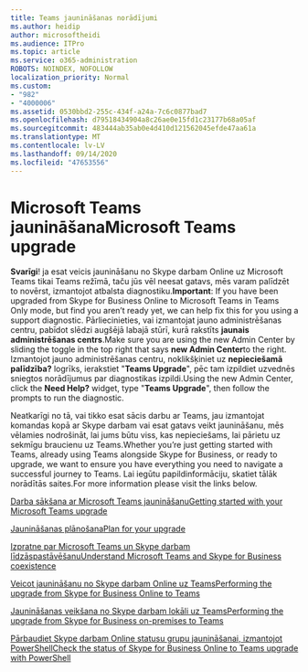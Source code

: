 ```yaml
---
title: Teams jaunināšanas norādījumi
ms.author: heidip
author: microsoftheidi
ms.audience: ITPro
ms.topic: article
ms.service: o365-administration
ROBOTS: NOINDEX, NOFOLLOW
localization_priority: Normal
ms.custom:
- "982"
- "4000006"
ms.assetid: 0530bbd2-255c-434f-a24a-7c6c0877bad7
ms.openlocfilehash: d79518434904a8c26ae0e15fd1c23177b68a05af
ms.sourcegitcommit: 483444ab35ab0e4d410d121562045efde47aa61a
ms.translationtype: MT
ms.contentlocale: lv-LV
ms.lasthandoff: 09/14/2020
ms.locfileid: "47653556"
---
```

# <a name="microsoft-teams-upgrade"></a><span data-ttu-id="1c065-102">Microsoft Teams jaunināšana</span><span class="sxs-lookup"><span data-stu-id="1c065-102">Microsoft Teams upgrade</span></span>

<span data-ttu-id="1c065-103">**Svarīgi**! ja esat veicis jaunināšanu no Skype darbam Online uz Microsoft Teams tikai Teams režīmā, taču jūs vēl neesat gatavs, mēs varam palīdzēt to novērst, izmantojot atbalsta diagnostiku.</span><span class="sxs-lookup"><span data-stu-id="1c065-103">**Important**: If you have been upgraded from Skype for Business Online to Microsoft Teams in Teams Only mode, but find you aren’t ready yet, we can help fix this for you using a support diagnostic.</span></span> <span data-ttu-id="1c065-104">Pārliecinieties, vai izmantojat jauno administrēšanas centru, pabīdot slēdzi augšējā labajā stūrī, kurā rakstīts **jaunais administrēšanas centrs**.</span><span class="sxs-lookup"><span data-stu-id="1c065-104">Make sure you are using the new Admin Center by sliding the toggle in the top right that says **new Admin Center**to the right.</span></span> <span data-ttu-id="1c065-105">Izmantojot jauno administrēšanas centru, noklikšķiniet uz **nepieciešamā palīdzība?** logrīks, ierakstiet "**Teams Upgrade**", pēc tam izpildiet uzvednēs sniegtos norādījumus par diagnostikas izpildi.</span><span class="sxs-lookup"><span data-stu-id="1c065-105">Using the new Admin Center, click the **Need Help?** widget, type "**Teams Upgrade**", then follow the prompts to run the diagnostic.</span></span>

<span data-ttu-id="1c065-106">Neatkarīgi no tā, vai tikko esat sācis darbu ar Teams, jau izmantojat komandas kopā ar Skype darbam vai esat gatavs veikt jaunināšanu, mēs vēlamies nodrošināt, lai jums būtu viss, kas nepieciešams, lai pārietu uz sekmīgu braucienu uz Teams.</span><span class="sxs-lookup"><span data-stu-id="1c065-106">Whether you’re just getting started with Teams, already using Teams alongside Skype for Business, or ready to upgrade, we want to ensure you have everything you need to navigate a successful journey to Teams.</span></span> <span data-ttu-id="1c065-107">Lai iegūtu papildinformāciju, skatiet tālāk norādītās saites.</span><span class="sxs-lookup"><span data-stu-id="1c065-107">For more information please visit the links below.</span></span>

[<span data-ttu-id="1c065-108">Darba sākšana ar Microsoft Teams jaunināšanu</span><span class="sxs-lookup"><span data-stu-id="1c065-108">Getting started with your Microsoft Teams upgrade</span></span>](https://docs.microsoft.com/MicrosoftTeams/upgrade-start-here)

[<span data-ttu-id="1c065-109">Jaunināšanas plānošana</span><span class="sxs-lookup"><span data-stu-id="1c065-109">Plan for your upgrade</span></span>](https://docs.microsoft.com/MicrosoftTeams/upgrade-plan-journey)

[<span data-ttu-id="1c065-110">Izpratne par Microsoft Teams un Skype darbam līdzāspastāvēšanu</span><span class="sxs-lookup"><span data-stu-id="1c065-110">Understand Microsoft Teams and Skype for Business coexistence</span></span>](https://docs.microsoft.com/MicrosoftTeams/teams-and-skypeforbusiness-coexistence-and-interoperability)

[<span data-ttu-id="1c065-111">Veicot jaunināšanu no Skype darbam Online uz Teams</span><span class="sxs-lookup"><span data-stu-id="1c065-111">Performing the upgrade from Skype for Business Online to Teams</span></span>](https://docs.microsoft.com/MicrosoftTeams/upgrade-to-teams-execute-skypeforbusinessonline)

[<span data-ttu-id="1c065-112">Jaunināšanas veikšana no Skype darbam lokāli uz Teams</span><span class="sxs-lookup"><span data-stu-id="1c065-112">Performing the upgrade from Skype for Business on-premises to Teams</span></span>](https://docs.microsoft.com/MicrosoftTeams/upgrade-to-teams-execute-skypeforbusinesshybridonprem)
 
[<span data-ttu-id="1c065-113">Pārbaudiet Skype darbam Online statusu grupu jaunināšanai, izmantojot PowerShell</span><span class="sxs-lookup"><span data-stu-id="1c065-113">Check the status of Skype for Business Online to Teams upgrade with PowerShell</span></span>](https://docs.microsoft.com/powershell/module/skype/get-csteamsupgradestatus?view=skype-ps)
